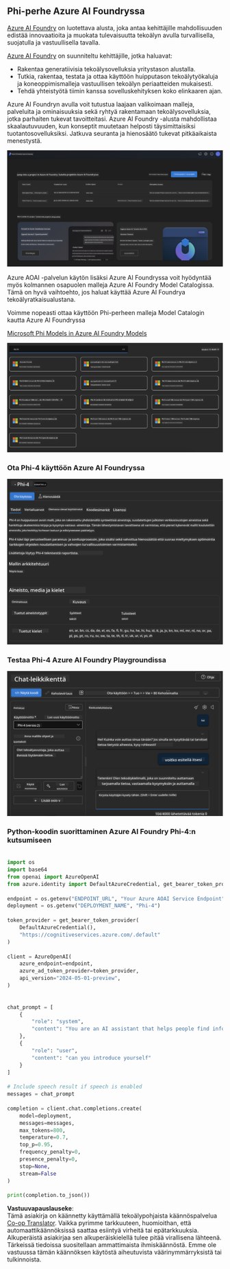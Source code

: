 <!--
CO_OP_TRANSLATOR_METADATA:
{
  "original_hash": "3ae21dc5554e888defbe57946ee995ee",
  "translation_date": "2025-07-16T19:09:55+00:00",
  "source_file": "md/01.Introduction/02/03.AzureAIFoundry.md",
  "language_code": "fi"
}
-->
## Phi-perhe Azure AI Foundryssa

[Azure AI Foundry](https://ai.azure.com) on luotettava alusta, joka antaa kehittäjille mahdollisuuden edistää innovaatioita ja muokata tulevaisuutta tekoälyn avulla turvallisella, suojatulla ja vastuullisella tavalla.

[Azure AI Foundry](https://ai.azure.com) on suunniteltu kehittäjille, jotka haluavat:

- Rakentaa generatiivisia tekoälysovelluksia yritystason alustalla.
- Tutkia, rakentaa, testata ja ottaa käyttöön huipputason tekoälytyökaluja ja koneoppimismalleja vastuullisen tekoälyn periaatteiden mukaisesti.
- Tehdä yhteistyötä tiimin kanssa sovelluskehityksen koko elinkaaren ajan.

Azure AI Foundryn avulla voit tutustua laajaan valikoimaan malleja, palveluita ja ominaisuuksia sekä ryhtyä rakentamaan tekoälysovelluksia, jotka parhaiten tukevat tavoitteitasi. Azure AI Foundry -alusta mahdollistaa skaalautuvuuden, kun konseptit muutetaan helposti täysimittaisiksi tuotantosovelluksiksi. Jatkuva seuranta ja hienosäätö tukevat pitkäaikaista menestystä.

![portal](../../../../../translated_images/AIFoundryPorral.6b1094b101dd499e32f2b018f2dabab4b287dc776bd01f41853404af0d6faf30.fi.png)

Azure AOAI -palvelun käytön lisäksi Azure AI Foundryssa voit hyödyntää myös kolmannen osapuolen malleja Azure AI Foundry Model Catalogissa. Tämä on hyvä vaihtoehto, jos haluat käyttää Azure AI Foundrya tekoälyratkaisualustana.

Voimme nopeasti ottaa käyttöön Phi-perheen malleja Model Catalogin kautta Azure AI Foundryssa

[Microsoft Phi Models in Azure AI Foundry Models](https://ai.azure.com/explore/models/?selectedCollection=phi)

![ModelCatalog](../../../../../translated_images/AIFoundryModelCatalog.3923945fa7be5b5f080fff2eb8b74369dd7459803eac5963ca145d01adbbc94c.fi.png)

### **Ota Phi-4 käyttöön Azure AI Foundryssa**

![Phi4](../../../../../translated_images/AIFoundryPhi4.eece9ddb0d817a033c3466b60b8d59aec1fbc4c2ea521c039e3f378d747ed6b6.fi.png)

### **Testaa Phi-4 Azure AI Foundry Playgroundissa**

![Playground](../../../../../translated_images/AIFoundryPlayground.193b81a9e472c5d1bbbab46dce575decb6577f7e306a022bc785a72bbffccca1.fi.png)

### **Python-koodin suorittaminen Azure AI Foundry Phi-4:n kutsumiseen**

```python

import os  
import base64
from openai import AzureOpenAI  
from azure.identity import DefaultAzureCredential, get_bearer_token_provider  
        
endpoint = os.getenv("ENDPOINT_URL", "Your Azure AOAI Service Endpoint")  
deployment = os.getenv("DEPLOYMENT_NAME", "Phi-4")  
      
token_provider = get_bearer_token_provider(  
    DefaultAzureCredential(),  
    "https://cognitiveservices.azure.com/.default"  
)  
  
client = AzureOpenAI(  
    azure_endpoint=endpoint,  
    azure_ad_token_provider=token_provider,  
    api_version="2024-05-01-preview",  
)  
  

chat_prompt = [
    {
        "role": "system",
        "content": "You are an AI assistant that helps people find information."
    },
    {
        "role": "user",
        "content": "can you introduce yourself"
    }
] 
    
# Include speech result if speech is enabled  
messages = chat_prompt 

completion = client.chat.completions.create(  
    model=deployment,  
    messages=messages,
    max_tokens=800,  
    temperature=0.7,  
    top_p=0.95,  
    frequency_penalty=0,  
    presence_penalty=0,
    stop=None,  
    stream=False  
)  
  
print(completion.to_json())  

```

**Vastuuvapauslauseke**:  
Tämä asiakirja on käännetty käyttämällä tekoälypohjaista käännöspalvelua [Co-op Translator](https://github.com/Azure/co-op-translator). Vaikka pyrimme tarkkuuteen, huomioithan, että automaattikäännöksissä saattaa esiintyä virheitä tai epätarkkuuksia. Alkuperäistä asiakirjaa sen alkuperäiskielellä tulee pitää virallisena lähteenä. Tärkeissä tiedoissa suositellaan ammattimaista ihmiskäännöstä. Emme ole vastuussa tämän käännöksen käytöstä aiheutuvista väärinymmärryksistä tai tulkinnoista.